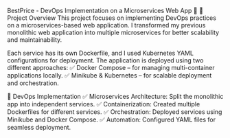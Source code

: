 BestPrice - DevOps Implementation on a Microservices Web App 🛒
📌 Project Overview
This project focuses on implementing DevOps practices on a microservices-based web application. I transformed my previous monolithic web application into multiple microservices for better scalability and maintainability.

Each service has its own Dockerfile, and I used Kubernetes YAML configurations for deployment. The application is deployed using two different approaches:
✅ Docker Compose – for managing multi-container applications locally.
✅ Minikube & Kubernetes – for scalable deployment and orchestration.

🔧 DevOps Implementation
✅ Microservices Architecture: Split the monolithic app into independent services.
✅ Containerization: Created multiple Dockerfiles for different services.
✅ Orchestration: Deployed services using Minikube and Docker Compose.
✅ Automation: Configured YAML files for seamless deployment.
